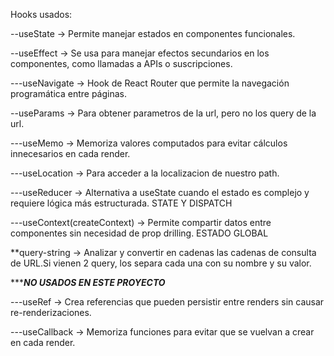 Hooks usados:

--useState → Permite manejar estados en componentes  funcionales.

--useEffect → Se usa para manejar efectos secundarios en los componentes, como llamadas a APIs o suscripciones.

---useNavigate → Hook de React Router que permite la navegación programática entre páginas.

--useParams  → Para obtener parametros de la url, pero no los query de la url.

---useMemo → Memoriza valores computados para evitar cálculos innecesarios en cada render.

---useLocation → Para acceder a la localizacion de nuestro path. 

---useReducer → Alternativa a useState cuando el estado es complejo y requiere lógica más estructurada. STATE Y DISPATCH

---useContext(createContext) → Permite compartir datos entre componentes sin necesidad de prop drilling. ESTADO GLOBAL 

**query-string → Analizar y convertir en cadenas las cadenas de consulta de URL.Si vienen 2 query, los separa cada una con su nombre y su valor.



************************NO USADOS EN ESTE PROYECTO*********************

---useRef → Crea referencias que pueden persistir entre renders sin causar re-renderizaciones.


---useCallback → Memoriza funciones para evitar que se vuelvan a crear en cada render.


